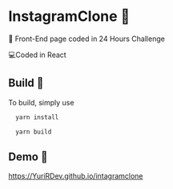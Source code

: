 
# InstagramClone 🤳
📅 Front-End page coded in 24 Hours Challenge



💻Coded in React 


## Build 🚧

To build, simply use 

```bash
  yarn install
```
```bash
  yarn build
```




## Demo 🚀

https://YuriRDev.github.io/intagramclone

